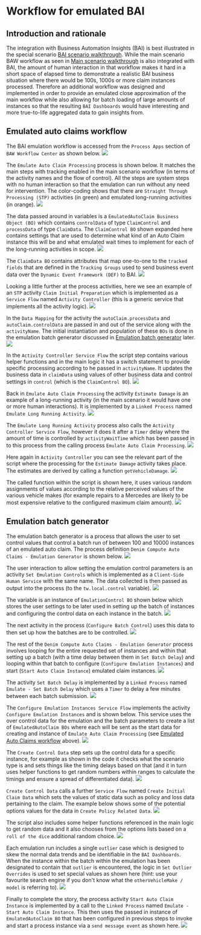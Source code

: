 # Workflow for emulated BAI

## Introduction and rationale

The integration with Business Automation Insights (BAI) is best illustrated in the special scenario [BAI scenario walkthrough](../usecase/bai-scenario-walkthrough.md). While the main scenario BAW workflow as seen in [Main scenario walkthrough](../usecase/resources/denim-compute-scenario-walkthrough.pdf) is also integrated with BAI, the amount of human interaction in that workflow makes it hard in a short space of elapsed time to demonstrate a realistic BAI business situation where there would be 100s, 1000s or more claim instances processed. Therefore an additional workflow was designed and implemented in order to provide an emulated close approximation of the main workflow while also allowing for batch loading of large amounts of instances so that the resulting `BAI Dashboards` would have interesting and more true-to-life aggregated data to gain insights from.

## Emulated auto claims workflow
The BAI emulation workflow is accessed from the `Process Apps` section of `BAW Workflow Center` as shown below.
![](images/bai-emulated-workflow1.png)

The `Emulate Auto Claim Processing` process is shown below. It matches the main steps with tracking enabled in the main scenario workflow (in terms of the activity names and the flow of control). All the steps are system steps with no human interaction so that the emulation can run without any need for intervention. The color-coding shows that there are `Straight Through Processing (STP)` activities (in green) and emulated long-running activities (in orange).
![](images/bai-emulated-workflow2.png)

The data passed around in variables is a `EmulatedAutoClaim Business Object (BO)` which contains `controlData` of type `ClaimControl` and `processData` of type `ClaimData`. The `ClaimControl BO` shown expanded here contains settings that are used to determine what kind of an Auto Claim instance this will be and what emulated wait times to implement for each of the long-running activities in scope.
![](images/bai-emulated-workflow3.png)

The `ClaimData BO` contains attributes that map one-to-one to the `tracked fields` that are defined in the `Tracking Groups` used to send business event data over the `Dynamic Event Framework (DEF)` to BAI.
![](images/bai-emulated-workflow4.png)

Looking a little further at the process activities, here we see an example of an `STP` activity `Claim Initial Preparation` which is implemented as a `Service Flow` named `Activity Controller` (this is a generic service that implements all the activity logic).
![](images/bai-emulated-workflow5.png)

In the `Data Mapping` for the activity the `autoClaim.processData` and `autoClaim.controlData` are passed in and out of the service along with the `activityName`. The initial instantiation and population of these `BOs` is done in the emulation batch generator discussed in  [Emulation batch generator](#emulation-batch-generator) later.
![](images/bai-emulated-workflow6.png)

In the `Activity Controller Service Flow` the script step contains various helper functions and in the main logic it has a switch statement to provide specific processing according to he passed in `activityName`. It updates the business data in `claimData` using values of other business data and control settings in `control` (which is the `ClaimControl BO`).
![](images/bai-emulated-workflow7.png)

Back in `Emulate Auto Claim Processing` the activity `Estimate Damage` is an example of a long-running activity (in the main scenario it would have one or more human interactions). It is implemented by a `Linked Process` named `Emulate Long Running Activity`.
![](images/bai-emulated-workflow8.png)

The `Emulate Long Running Activity` process also calls the `Activity Controller Service Flow`, however it does it after a `Timer` delay where the amount of time is controlled by `activityWaitTime` which has been passed in to this process from the calling process `Emulate Auto Claim Processing`.
![](images/bai-emulated-workflow9.png)

Here again in `Activity Controller` you can see the relevant part of the script where the processing for the `Estimate Damage` activity takes place. The estimates are derived by calling a function `getVehicleDamage`.
![](images/bai-emulated-workflow10.png)

The called function within the script is shown here, it uses various random assignments of values according to the relative perceived values of the various vehicle makes (for example repairs to a Mercedes are likely to be most expensive relative to the configured maximum claim amount).
![](images/bai-emulated-workflow11.png)
## Emulation batch generator
The emulation batch generator is a process that allows the user to set control values that control a batch run of between 100 and 10000 instances of an emulated auto claim. The process definition `Denim Compute Auto Claims - Emulation Generator` is shown below.
![](images/bai-emulated-workflow12.png)

The user interaction to allow setting the emulation control parameters is an activity `Set Emulation Controls` which is implemented as a `Client-Side Human Service` with the same name. The data collected is then passed as output into the process (to the `tw.local.control` variable).
![](images/bai-emulated-workflow13.png)

The variable is an instance of `EmulationControl BO` shown below which stores the user settings to be later used in setting up the batch of instances and configuring the control data on each instance in the batch.
![](images/bai-emulated-workflow14.png)

The next activity in the process (`Configure Batch Control`) uses this data to then set up how the batches are to be controlled.
![](images/bai-emulated-workflow15.png)

The rest of the `Denim Compute Auto Claims - Emulation Generator` process involves looping for the entire requested set of instances and within that setting up a batch (with a time delay between them in `Set Batch Delay`) and looping within that batch to configure (`Configure Emulation Instances`) and start (`Start Auto Claim Instance`) emulated claim instances.
![](images/bai-emulated-workflow16.png)

The activity `Set Batch Delay` is implemented by a `Linked Process` named `Emulate - Set Batch Delay` which uses a `Timer` to delay a few minutes between each batch submission.
![](images/bai-emulated-workflow17.png)

The `Configure Emulation Instances Service Flow` implements the activity `Configure Emulation Instances` and is shown below. This service uses the over control data for the emulation and the batch parameters to create a list of `EmulatedAutoClaim BOs` where each will be sent as the start data for creating and instance of `Emulate Auto Claim Processing` (see [Emulated Auto Claims workflow](#emulated-auto-claims-workflow) above).
![](images/bai-emulated-workflow18.png)

The `Create Control Data` step sets up the control data for a specific instance, for example as shown in the code it checks what the scenario type is and sets things like the timing delays based on that (and it in turn uses helper functions to get random numbers within ranges to calculate the timings and ensure a spread of differentiated data).
![](images/bai-emulated-workflow19.png)

`Create Control Data` calls a further `Service Flow` named `Create Initial Claim Data` which sets the values of static data such as policy and loss data pertaining to the claim. The example below shows some of the potential options values for the data in `Create Policy Related Data`.
![](images/bai-emulated-workflow20.png)

The script also includes some helper functions referenced in the main logic to get random data and it also chooses from the options lists based on a `roll of the dice` additional random choice.
![](images/bai-emulated-workflow21.png)

Each emulation run includes a single `outlier` case which is designed to skew the normal data trends and be identifiable in the `BAI Dashboards`. When the instance within the batch within the emulation has been designated to contain that `outlier` is encountered, the logic in `Set Outlier Overrides` is used to set special values as shown here (hint: use your favourite search engine if you don't know what the `otherVehicleMake / model` is referring to).
![](images/bai-emulated-workflow22.png)

Finally to complete the story, the process activity `Start Auto Claim Instance` is implemented by a call to the `Linked Process` named `Emulate - Start Auto Claim Instance`. This then uses the passed in instance of `EmulatedAutoClaim BO` that has been configured in previous steps to invoke and start a process instance via a `send message event` as shown here.
![](images/bai-emulated-workflow23.png)